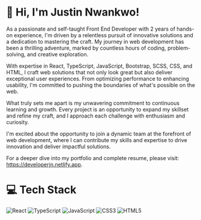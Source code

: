 # 👋 Hi, I'm Justin Nwankwo!

As a passionate and self-taught Front End Developer with 2 years of hands-on experience, I'm driven by a relentless pursuit of innovative solutions and a dedication to mastering the craft. My journey in web development has been a thrilling adventure, marked by countless hours of coding, problem-solving, and creative exploration. <br/>

With expertise in React, TypeScript, JavaScript, Bootstrap, SCSS, CSS, and HTML, I craft web solutions that not only look great but also deliver exceptional user experiences. From optimizing performance to enhancing usability, I'm committed to pushing the boundaries of what's possible on the web. <br/>

What truly sets me apart is my unwavering commitment to continuous learning and growth. Every project is an opportunity to expand my skillset and refine my craft, and I approach each challenge with enthusiasm and curiosity. <br/>

I'm excited about the opportunity to join a dynamic team at the forefront of web development, where I can contribute my skills and expertise to drive innovation and deliver impactful solutions. <br/>

For a deeper dive into my portfolio and complete resume, please visit: https://developerjn.netlify.app.

# 💻 Tech Stack
![React](https://img.shields.io/badge/react-%2320232a.svg?style=for-the-badge&logo=react&logoColor=%2361DAFB)
![TypeScript](https://img.shields.io/badge/typescript-%23007ACC.svg?style=for-the-badge&logo=typescript&logoColor=white)
![JavaScript](https://img.shields.io/badge/javascript-%23323330.svg?style=for-the-badge&logo=javascript&logoColor=%23F7DF1E)
![CSS3](https://img.shields.io/badge/css3-%231572B6.svg?style=for-the-badge&logo=css3&logoColor=white)
![HTML5](https://img.shields.io/badge/html5-%23E34F26.svg?style=for-the-badge&logo=html5&logoColor=white)
